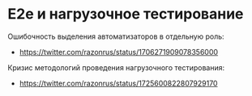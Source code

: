 # E2e и нагрузочное тестирование

Ошибочность выделения автоматизаторов в отдельную роль:
- https://twitter.com/razonrus/status/1706271909078356000

Кризис методологий проведения нагрузочного тестирования:
- https://twitter.com/razonrus/status/1725600822807929170
